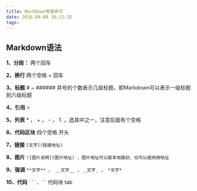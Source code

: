 ```yaml
---
title: MarkDown常用命令
date: 2016-09-08 16:12:35
tags:
---
```


## Markdown语法

**1、分段：** 两个回车

**2、换行** 两个空格 + 回车

**3、标题** # ~ ###### 井号的个数表示几级标题，即Markdown可以表示一级标题到六级标题

**4、引用** >

**5、列表** * ， + ， - ， 1. ，选其中之一，注意后面有个空格

**6、代码区块** 四个空格 开头

**7、链接**   `[文字](链接地址)`

**8、图片**  `![图片说明](图片地址) ，图片地址可以是本地路劲，也可以是网络地址`

**9、强调**  `**文字** ， __文字__ ， _文字_ ， *文字*`

**10、代码**   ` ```，`` `   代码块 tab

